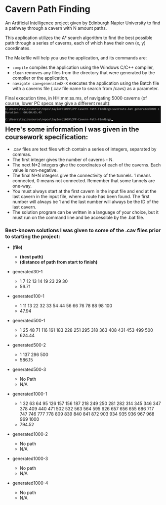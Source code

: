 # Cavern Path Finding
An Artificial Intelligence project given by Edinburgh Napier University to find a pathway through a cavern with N amount paths.

This application utilizes the A* search algorithm to find the best possible path through a series of caverns, each of which have their own (x, y) coordinates.

The Makefile will help you use the application, and its commands are:
* `compile` compiles the application using the Windows C/C++ compiler,
* `clean` removes any files from the directory that were generated by the compiler or the application,
* `navigate cav=generatedX-X` executes the application using the Batch file with a caverns file (.cav file name to search from /cavs) as a parameter.

Final execution time, in HH:mm:ss.ms, of navigating 5000 caverns (of course, lower PC specs may give a different result):
<br/><img align="left" alt="Best time with 5000 caverns" src="visuals/best-5000.jpg"/><br/><br/>

## Here's some information I was given in the coursework specification:
* .cav files are text files which contain a series of integers, separated by commas.
* The first integer gives the number of caverns - N.
* The next N*2 integers give the coordinates of each of the caverns. Each value is non-negative.
* The final N*N integers give the connectivity of the tunnels. 1 means connected, 0 means not connected. Remember that some tunnels are one-way.
* You must always start at the first cavern in the input file and end at the last cavern in the input file, where a route has been found. The first number will always be 1 and the last number will always be the ID of the last cavern.
* The solution program can be written in a language of your choice, but it must run on the command line and be accessible by the .bat file.

### Best-known solutions I was given to some of the .cav files prior to starting the project:
* __(file)__
	* __(best path)__
	* __(distance of path from start to finish)__

* generated30-1
	* 1 7 12 13 14 19 23 29 30
	* 56.71

* generated100-1
	* 1 11 13 22 32 33 54 44 56 66 76 78 88 98 100
	* 47.94

* generated500-1
	* 1 25 48 71 116 161 183 228 251 295 318 363 408 431 453 499 500
	* 624.44

* generated500-2
	* 1 137 296 500
	* 586.15

* generated500-3
	* No Path
	* N/A

* generated1000-1
	* 1 32 63 64 95 126 157 156 187 218 249 250 281 282 314 345 346 347 378 409 440 471 502 532 563 564 595 626 657 656 655 686 717 747 746 777 778 809 839 840 841 872 903 934 935 936 967 968 969 1000
	* 794.52

* generated1000-2
	* No path
	* N/A

* generated1000-3
	* No path
	* N/A

* generated1000-4
	* No path
	* N/A
